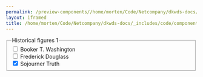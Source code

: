 ```yaml
--- 
permalink: /preview-components//home/morten/Code/Netcompany/dkwds-docs/_includes/code/components/multi-column-checkboxes.html
layout: iframed 
title: /home/morten/Code/Netcompany/dkwds-docs/_includes/code/components/multi-column-checkboxes.html
---
```

<main class="container section">
    <div class="row">
        <fieldset class="fieldset-inputs sans">
            <legend class="sr-only">Historical figures 1</legend>
            <div class="col-4">
                <input id="washington" type="checkbox" name="historical-figures-1" value="washington">
                <label for="washington">Booker T. Washington</label>
            </div>
            <div class="col-4">
                <input id="douglass" type="checkbox" name="historical-figures-1" value="douglass">
                <label for="douglass">Frederick Douglass</label>
            </div>
            <div class="col-4">
                <input id="truth" type="checkbox" name="historical-figures-1" value="truth"
                    checked>
                <label for="truth">Sojourner Truth</label>
            </div>
        </fieldset>
    </div>
</main>